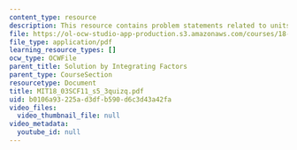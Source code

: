 ```yaml
---
content_type: resource
description: This resource contains problem statements related to units.
file: https://ol-ocw-studio-app-production.s3.amazonaws.com/courses/18-03sc-differential-equations-fall-2011/b0106a93225ad3dfb590d6c3d43a42fa_MIT18_03SCF11_s5_3quizq.pdf
file_type: application/pdf
learning_resource_types: []
ocw_type: OCWFile
parent_title: Solution by Integrating Factors
parent_type: CourseSection
resourcetype: Document
title: MIT18_03SCF11_s5_3quizq.pdf
uid: b0106a93-225a-d3df-b590-d6c3d43a42fa
video_files:
  video_thumbnail_file: null
video_metadata:
  youtube_id: null
---
```

